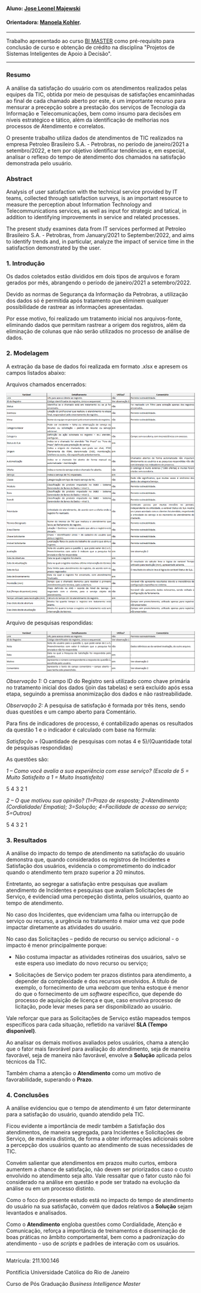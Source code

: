 <!-- antes de enviar a versão final, solicitamos que todos os comentários, colocados para orientação ao aluno, sejam removidos do arquivo -->
# <Nome do projeto>

#### Aluno: [Jose Leonel Majewski](https://github.com/leonelmajewski)
#### Orientadora: [Manoela Kohler](https://github.com/manoelakohler).

---

Trabalho apresentado ao curso [BI MASTER](https://ica.puc-rio.ai/bi-master) como pré-requisito para conclusão de curso e obtenção de crédito na disciplina "Projetos de Sistemas Inteligentes de Apoio à Decisão".

---

### Resumo

<!-- trocar o texto abaixo pelo resumo do trabalho, em português -->

A análise da satisfação do usuário com os atendimentos realizados pelas equipes da TIC, obtida por meio de pesquisas de satisfações encaminhadas ao final de cada chamado aberto por este, é um importante recurso para mensurar a precepção sobre a prestação dos serviços de Tecnologia da Informação e Telecomunicações, bem como insumo para decisões em níveis estratégico e tático, além da identificação de melhorias nos processos de Atendimento e correlatos.

O presente trabalho utiliza dados de atendimentos de TIC realizados na empresa Petroleo Brasileiro S.A. - Petrobras, no período de janeiro/2021 a setembro/2022, e tem por objetivo identificar tendências e, em especial, analisar o reflexo do tempo de atendimento dos chamados na satisfação demonstrada pelo usuário.

### Abstract <!-- Opcional! Caso não aplicável, remover esta seção -->

<!-- trocar o texto abaixo pelo resumo do trabalho, em inglês -->

Analysis of user satisfaction with the technical service provided by IT teams, collected through satisfaction surveys, is an important resource to measure the perception about Information Technology and Telecommunications services, as well as input for strategic and tatical, in addition to identifying improvements in service and related processes.

The present study examines data from IT services performed at Petroleo Brasileiro S.A. - Petrobras, from January/2021 to September/2022, and aims to identify trends and, in particular, analyze the impact of service time in the satisfaction demonstrated by the user.

### 1. Introdução

Os dados coletados estão divididos em dois tipos de arquivos e foram gerados por mês, abrangendo o período de janeiro/2021 a setembro/2022.

Devido as normas de Segurança da Informação da Petrobras, a utilização dos dados só é permitida após tratamento que eliminem qualquer possibilidade de rastrear as informações apresentadas.
  
Por esse motivo, foi realizado um tratamento inicial nos arquivos-fonte, eliminando dados que permitam rastrear a origem dos registros, além da eliminação de colunas que não serão utilizados no processo de análise de dados.

### 2. Modelagem

A extração da base de dados foi realizada em formato .xlsx e apresem os campos listados abaixo:

Arquivos chamados encerrados:

![Arquivos de chamados encerrados](https://github.com/leonelmajewski/BIMaster_Trabalho_Final/blob/main/Tabela_1.png)

Arquivo de pesquisas respondidas:

![Arquivo de pesquisas respondidas](https://github.com/leonelmajewski/BIMaster_Trabalho_Final/blob/main/Tabela_2.png)

_Observação 1:_ O campo ID do Registro será utilizado como chave primária no tratamento inicial dos dados (join das tabelas) e será excluído após essa etapa, seguindo a premissa anonimização dos dados e não rastreabilidade.

_Observação 2:_ A pesquisa de satisfação é formada por três itens, sendo duas questões e um campo aberto para Comentário.

Para fins de indicadores de processo, é contabilizado apenas os resultados da questão 1 e o indicador é calculado com base na fórmula:

_Satisfação_ = (Quantidade de pesquisas com notas 4 e 5)/(Quantidade total de pesquisas respondidas)

As questões são:

_1 – Como você avalia a sua experiência com esse serviço? (Escala de 5 = Muito Satisfeito a 1 = Muito Insatisfeito)_

5	4	3	2	1

_2 – O que motivou sua opinião? (1=Prazo de resposta; 2=Atendimento (Cordialidade/ Empatia); 3=Solução; 4=Facilidade de acesso ao serviço; 5=Outros)_

5	4	3	2	1


### 3. Resultados

A análise do impacto do tempo de atendimento na satisfação do usuário demonstra que, quando considerados os registros de Incidentes e Satisfação dos usuários, evidencia o comprometimento do indicador quando o atendimento tem prazo superior a 20 minutos.

Entretanto, ao segregar a satisfação entre pesquisas que avaliam atendimento de Incidentes e pesquisas que avaliam Solicitações de Serviço, é evidenciad uma percepeção distinta, pelos usuários, quanto ao tempo de atendimento.

No caso dos Incidentes, que evidenciam uma falha ou interrupção de serviço ou recurso, a urgência no tratamento é maior uma vez que pode impactar diretamente as atividades do usuário.

No caso das Solicitações – pedido de recurso ou serviço adicional - o impacto é menor principalmente porque:

  - Não costuma impactar as atividades rotineiras dos usuários, salvo se este espera uso imediato do novo recurso ou serviço;
  
  - Solicitações de Serviço podem ter prazos distintos para atendimento, a depender da complexidade e dos recursos envolvidos. A título de exemplo, o fornecimento de uma *webcam* que tenha estoque é menor do que o fornecimento de um *software* específico, que depende do processo de aquisição de licença e que, caso envolva processo de licitação, pode levar meses para ser disponibilizado ao usuário.
  
Vale reforçar que para as Solicitações de Serviço estão mapeados tempos específicos para cada situação, refletido na variável **SLA (Tempo disponível)**.

Ao analisar os demais motivos avaliados pelos usuários, chama a atenção que o fator mais favorável para avaliação do atendimento, seja de maneira favorável, seja de maneira não favorável, envolve a **Solução** aplicada pelos técnicos da TIC.

Também chama a atenção o **Atendimento** como um motivo de favorabilidade, superando o **Prazo**.

### 4. Conclusões

A análise evidenciou que o tempo de atendimento é um fator determinante para a satisfação do usuário, quando atendido pela TIC.

Ficou evidente a importância de medir também a Satisfação dos atendimentos, de maneira segregada, para Incidentes e Solicitações de Serviço, de maneira distinta, de forma a obter informações adicionais sobre a percepção dos usuários quanto ao atendimento de suas necessidades de TIC.

Convém salientar que atendimentos em prazos muito curtos, embora aumentem a chance de satisfação, não devem ser priorizados caso o custo envolvido no atendimento seja alto. Vale ressaltar que o fator custo não foi considerado na análise em questão e pode ser tratado na evolução da análise ou em um processo distinto.

Como o foco do presente estudo está no impacto do tempo de atendimento do usuário na sua satisfação, convém que dados relativos a **Solução** sejam levantados e analisados.

Como o **Atendimento** engloba questões como Cordialidade, Atenção e Comunicação, reforça a importância de treinamentos e disseminação de boas práticas no âmbito comportamental, bem como a padronização do atendimento - uso de _scripts_ e padrões de interação com os usuários.

---

Matrícula: 211.100.146

Pontifícia Universidade Católica do Rio de Janeiro

Curso de Pós Graduação *Business Intelligence Master*
